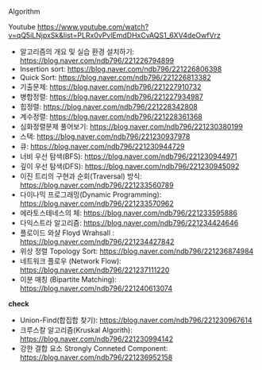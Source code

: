Algorithm

Youtube 
https://www.youtube.com/watch?v=qQ5iLNjpxSk&list=PLRx0vPvlEmdDHxCvAQS1_6XV4deOwfVrz


- 알고리즘의 개요 및 실습 환경 설치하기: https://blog.naver.com/ndb796/221226794899
- Insertion sort: https://blog.naver.com/ndb796/221226806398
- Quick Sort: https://blog.naver.com/ndb796/221226813382
- 기출문제: https://blog.naver.com/ndb796/221227910732
- 병합정렬: https://blog.naver.com/ndb796/221227934987
- 힙정렬: https://blog.naver.com/ndb796/221228342808
- 계수정렬: https://blog.naver.com/ndb796/221228361368
- 심화정렬문제 풀어보기: https://blog.naver.com/ndb796/221230380199
- 스택: https://blog.naver.com/ndb796/221230937978
- 큐: https://blog.naver.com/ndb796/221230944729
- 너비 우선 탐색(BFS): https://blog.naver.com/ndb796/221230944971
- 깊이 우선 탐색(DFS): https://blog.naver.com/ndb796/221230945092
- 이진 트리의 구현과 순회(Traversal) 방식: https://blog.naver.com/ndb796/221233560789
- 다이나믹 프로그래밍(Dynamic Programming): https://blog.naver.com/ndb796/221233570962
- 에라토스테네스의 체: https://blog.naver.com/ndb796/221233595886
- 다익스트라 알고리즘: https://blog.naver.com/ndb796/221234424646
- 플로이드 와샬 Floyd Wrahsall : https://blog.naver.com/ndb796/221234427842
- 위상 정렬 Topology Sort: https://blog.naver.com/ndb796/221236874984
- 네트워크 플로우 (Network Flow): https://blog.naver.com/ndb796/221237111220
- 이분 매칭 (Bipartite Matching): https://blog.naver.com/ndb796/221240613074

**check**
- Union-Find(합집합 찾기): https://blog.naver.com/ndb796/221230967614
- 크루스칼 알고리즘(Kruskal Algorith): https://blog.naver.com/ndb796/221230994142
- 강한 결합 요소 Strongly Conneted Component: https://blog.naver.com/ndb796/221236952158